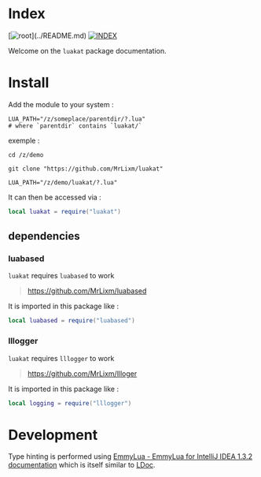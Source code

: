 # Index

[![root](https://img.shields.io/badge/back_to_root-536362?)](../README.md)
[![INDEX](https://img.shields.io/badge/index-blue?labelColor=blue)](INDEX.md)

Welcome on the `luakat` package documentation.

# Install

Add the module to your system :

```shell
LUA_PATH="/z/someplace/parentdir/?.lua"
# where `parentdir` contains `luakat/`
```

exemple :

```shell
cd /z/demo

git clone "https://github.com/MrLixm/luakat"

LUA_PATH="/z/demo/luakat/?.lua"
```

It can then be accessed via :

```lua
local luakat = require("luakat")
```

## dependencies

### luabased

`luakat` requires `luabased` to work

> https://github.com/MrLixm/luabased

It is imported in this package like :

```lua
local luabased = require("luabased")
```

### lllogger

`luakat` requires `lllogger` to work

> https://github.com/MrLixm/llloger

It is imported in this package like :

```lua
local logging = require("lllogger")
```

# Development

Type hinting is performed using [EmmyLua - EmmyLua for IntelliJ IDEA 1.3.2 documentation](https://emmylua.github.io/index.html)
which is itself similar to [LDoc](https://stevedonovan.github.io/ldoc/manual/doc.md.html).